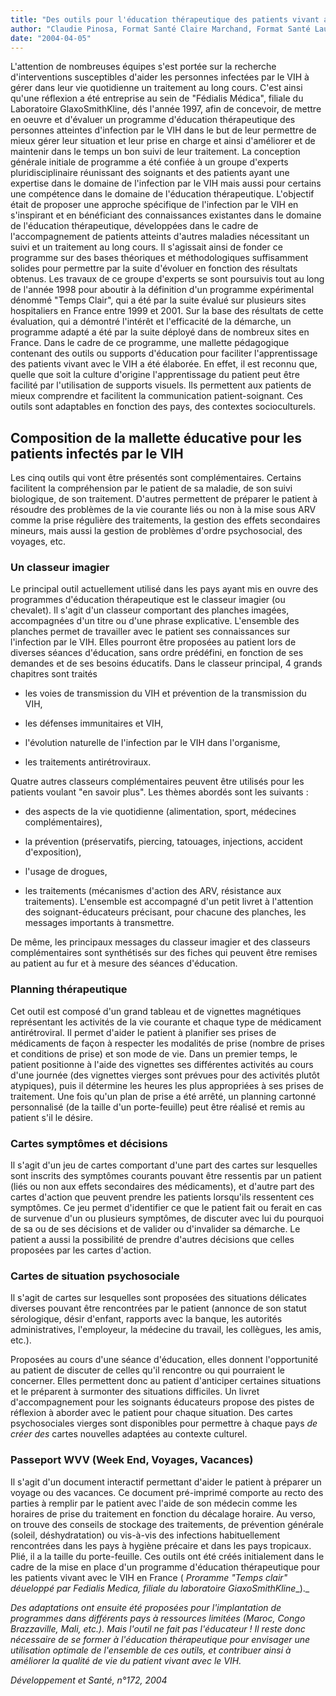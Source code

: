```yaml
---
title: "Des outils pour l'éducation thérapeutique des patients vivant avec le VIH"
author: "Claudie Pinosa, Format Santé Claire Marchand, Format Santé Laurianne Beauvais, Fondation d'Entreprise GlaxoSmithKline France"
date: "2004-04-05"
---
```


<div class="teaser"><p>L'attention de nombreuses équipes s'est portée sur la recherche d'interventions susceptibles d'aider les personnes infectées par le VIH à gérer dans leur vie quotidienne un traitement au long cours. C'est ainsi qu'une réflexion a été entreprise au sein de "Fédialis Médica", filiale du Laboratoire GlaxoSmithKline, dés l'année 1997, afin de concevoir, de mettre en oeuvre et d'évaluer un programme d'éducation thérapeutique des personnes atteintes d'infection par le VIH dans le but de leur permettre de mieux gérer leur situation et leur prise en charge et ainsi d'améliorer et de maintenir dans le temps un bon suivi de leur traitement. La conception générale initiale de programme a été confiée à un groupe d'experts pluridisciplinaire réunissant des soignants et des patients ayant une expertise dans le domaine de l'infection par le VIH mais aussi pour certains une compétence dans le domaine de l'éducation thérapeutique. L'objectif était de proposer une approche spécifique de l'infection par le VIH en s'inspirant et en bénéficiant des connaissances existantes dans le domaine de l'éducation thérapeutique, développées dans le cadre de l'accompagnement de patients atteints d'autres maladies nécessitant un suivi et un traitement au long cours. Il s'agissait ainsi de fonder ce programme sur des bases théoriques et méthodologiques suffisamment solides pour permettre par la suite d'évoluer en fonction des résultats obtenus. Les travaux de ce groupe d'experts se sont poursuivis tout au long de l'année 1998 pour aboutir à la définition d'un programme expérimental dénommé "Temps Clair", qui a été par la suite évalué sur plusieurs sites hospitaliers en France entre 1999 et 2001. Sur la base des résultats de cette évaluation, qui a démontré l'intérêt et l'efficacité de la démarche, un programme adapté a été par la suite déployé dans de nombreux sites en France. Dans le cadre de ce programme, une mallette pédagogique contenant des outils ou supports d'éducation pour faciliter l'apprentissage des patients vivant avec le VIH a été élaborée. En effet, il est reconnu que, quelle que soit la culture d'origine l'apprentissage du patient peut être facilité par l'utilisation de supports visuels. Ils permettent aux patients de mieux comprendre et facilitent la communication patient-soignant. Ces outils sont adaptables en fonction des pays, des contextes socioculturels.</p></div>

## Composition de la mallette éducative pour les patients infectés par le VIH

Les cinq outils qui vont être présentés sont complémentaires. Certains facilitent la compréhension par le patient de sa maladie, de son suivi biologique, de son traitement. D'autres permettent de préparer le patient à résoudre des problèmes de la vie courante liés ou non à la mise sous ARV comme la prise régulière des traitements, la gestion des effets secondaires mineurs, mais aussi la gestion de problèmes d'ordre psychosocial, des voyages, etc.

### Un classeur imagier

Le principal outil actuellement utilisé dans les pays ayant mis en ouvre des programmes d'éducation thérapeutique est le classeur imagier (ou chevalet). Il s'agit d'un classeur comportant des planches imagées, accompagnées d'un titre ou d'une phrase explicative. L'ensemble des planches permet de travailler avec le patient ses connaissances sur l'infection par le VIH. Elles pourront être proposées au patient lors de diverses séances d'éducation, sans ordre prédéfini, en fonction de ses demandes et de ses besoins éducatifs. Dans le classeur principal, 4 grands chapitres sont traités

*   les voies de transmission du VIH et prévention de la transmission du VIH,

*   les défenses immunitaires et VIH,

*   l'évolution naturelle de l'infection par le VIH dans l'organisme,

*   les traitements antirétroviraux.

Quatre autres classeurs complémentaires peuvent être utilisés pour les patients voulant "en savoir plus". Les thèmes abordés sont les suivants :

*   des aspects de la vie quotidienne (alimentation, sport, médecines complémentaires),

*   la prévention (préservatifs, piercing, tatouages, injections, accident d'exposition),

*   l'usage de drogues,

*   les traitements (mécanismes d'action des ARV, résistance aux traitements). L'ensemble est accompagné d'un petit livret à l'attention des soignant-éducateurs précisant, pour chacune des planches, les messages importants à transmettre.

De même, les principaux messages du classeur imagier et des classeurs complémentaires sont synthétisés sur des fiches qui peuvent être remises au patient au fur et à mesure des séances d'éducation.

### Planning thérapeutique

Cet outil est composé d'un grand tableau et de vignettes magnétiques représentant les activités de la vie courante et chaque type de médicament antirétroviral. Il permet d'aider le patient à planifier ses prises de médicaments de façon à respecter les modalités de prise (nombre de prises et conditions de prise) et son mode de vie. Dans un premier temps, le patient positionne à l'aide des vignettes ses différentes activités au cours d'une journée (des vignettes vierges sont prévues pour des activités plutôt atypiques), puis il détermine les heures les plus appropriées à ses prises de traitement. Une fois qu'un plan de prise a été arrêté, un planning cartonné personnalisé (de la taille d'un porte-feuille) peut être réalisé et remis au patient s'il le désire.

### Cartes symptômes et décisions

Il s'agit d'un jeu de cartes comportant d'une part des cartes sur lesquelles sont inscrits des symptômes courants pouvant être ressentis par un patient (liés ou non aux effets secondaires des médicaments), et d'autre part des cartes d'action que peuvent prendre les patients lorsqu'ils ressentent ces symptômes. Ce jeu permet d'identifier ce que le patient fait ou ferait en cas de survenue d'un ou plusieurs symptômes, de discuter avec lui du pourquoi de sa ou de ses décisions et de valider ou d'invalider sa démarche. Le patient a aussi la possibilité de prendre d'autres décisions que celles proposées par les cartes d'action.

### Cartes de situation psychosociale

Il s'agit de cartes sur lesquelles sont proposées des situations délicates diverses pouvant être rencontrées par le patient (annonce de son statut sérologique, désir d'enfant, rapports avec la banque, les autorités administratives, l'employeur, la médecine du travail, les collègues, les amis, etc.).

Proposées au cours d'une séance d'éducation, elles donnent l'opportunité au patient de discuter de celles qu'il rencontre ou qui pourraient le concerner. Elles permettent donc au patient d'anticiper certaines situations et le préparent à surmonter des situations difficiles. Un livret d'accompagnement pour les soignants éducateurs propose des pistes de réflexion à aborder avec le patient pour chaque situation. Des cartes psychosociales vierges sont disponibles pour permettre à chaque pays _de créer des_ cartes nouvelles adaptées au contexte culturel.

### Passeport WVV (Week End, Voyages, Vacances)

Il s'agit d'un document interactif permettant d'aider le patient à préparer un voyage ou des vacances. Ce document pré-imprimé comporte au recto des parties à remplir par le patient avec l'aide de son médecin comme les horaires de prise du traitement en fonction du décalage horaire. Au verso, on trouve des conseils de stockage des traitements, de prévention générale (soleil, déshydratation) ou vis-à-vis des infections habituellement rencontrées dans les pays à hygiène précaire et dans les pays tropicaux. Plié, il a la taille du porte-feuille. Ces outils ont été créés initialement dans le cadre de la mise en place d'un programme d'éducation thérapeutique pour les patients vivant avec le VIH en France ( _Proramme "Temps clair" déueloppé par Fedialis Medica, filiale du laboratoire GiaxoSmithKline__)._

_Des adaptations ont ensuite été proposées pour l'implantation de programmes dans différents pays à ressources limitées (Maroc, Congo Brazzaville, Mali, etc.). Mais l'outil ne fait pas l'éducateur ! Il reste donc nécessaire de se former à l'éducation thérapeutique pour envisager une utilisation optimale de l'ensemble de ces outils, et contribuer ainsi à améliorer la qualité de vie du patient vivant avec le VIH._

_Développement et Santé, n°172, 2004_
